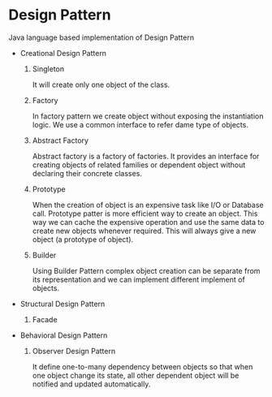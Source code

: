 # Design Pattern
Java language based implementation of Design Pattern

* Creational Design Pattern

	1. Singleton
	
		It will create only one object of the class.
		
	2. Factory
		
		In factory pattern we create object without exposing the instantiation logic. We use a common interface to refer dame type of objects.
		
	3. Abstract Factory
	
		Abstract factory is a factory of factories. It provides an interface for creating objects of related families or dependent object without declaring their concrete classes.
		
	4. Prototype
	
		When the creation of object is an expensive task like I/O or Database call. Prototype patter is more efficient way to create an object. This way we can cache the expensive operation and use the same data to create new objects whenever required. This will always give a new object (a prototype of object). 
		
	5. Builder
	
		Using Builder Pattern complex object creation can be separate from its representation and we can implement different implement of objects. 

* Structural Design Pattern

	1. Facade

* Behavioral Design Pattern

	1. Observer Design Pattern
	
		It define one-to-many dependency between objects so that when one object change its state, all other dependent object will be notified and updated automatically.


